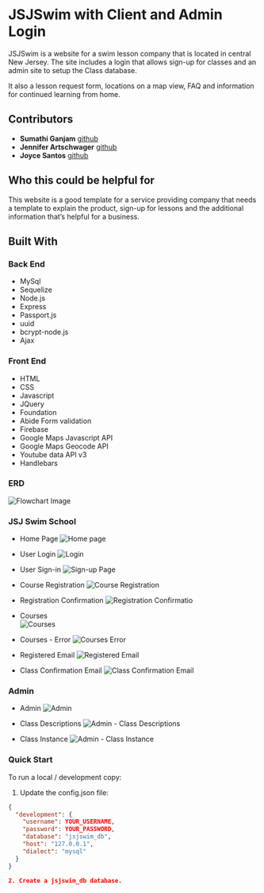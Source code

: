 # JSJSwim with Client and Admin Login

JSJSwim is a website for a swim lesson company that is located in central New Jersey.  The site includes a login that allows sign-up for classes and an admin site to setup the Class database. 

It also a lesson request form, locations on a map view, FAQ and information for continued learning from home.  

## Contributors
* **Sumathi Ganjam** [github](https://github.com/ghSB17)
* **Jennifer Artschwager** [github](https://github.com/JArtschwager)
* **Joyce Santos** [github](https://github.com/puppitty)

## Who this could be helpful for
This website is a good template for a service providing company that needs a template to explain the product, sign-up for lessons and the additional information that’s helpful for a business.

## Built With
### Back End
- MySql
- Sequelize
- Node.js
- Express
- Passport.js
- uuid
- bcrypt-node.js
- Ajax

### Front End
* HTML
* CSS
* Javascript
* JQuery
* Foundation 
* Abide Form validation
* Firebase
* Google Maps Javascript API 
* Google Maps Geocode API
* Youtube data API v3
* Handlebars


### ERD
![Flowchart Image](./notes/Flowchart_DB.png)


### JSJ Swim School 
* Home Page
![Home page](./notes/homepage.png)

* User Login
![Login](./notes/Login_Register.png)

* User Sign-in 
![Sign-up Page](./notes/Signup.png)

* Course Registration 
![Course Registration](./notes/Course_Registration.png)

* Registration Confirmation
![Registration Confirmatio](./notes/Registered.png)

* Courses  
![Courses](./notes/Courses.png)

* Courses - Error 
![Courses Error](./notes/Error-AlreadySignedUp.png)

* Registered Email 
![Registered Email](./notes/RegisteredEmail.png)

* Class Confirmation Email 
![Class Confirmation Email](./notes/ClassSignUp.png)

### Admin

* Admin 
![Admin](./notes/admin.png)

* Class Descriptions 
![Admin - Class Descriptions](./notes/Class_Description.png)

* Class Instance 
![Admin - Class Instance](./notes/Class_Instance.png)

### Quick Start

To run a local / development copy:

1. Update the config.json file:
```json
{
  "development": {
    "username": YOUR_USERNAME,
    "password": YOUR_PASSWORD,
    "database": "jsjswim_db",
    "host": "127.0.0.1",
    "dialect": "mysql"
  }
}

2. Create a jsjswim_db database.



